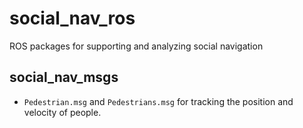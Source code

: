 # social_nav_ros
ROS packages for supporting and analyzing social navigation

## social_nav_msgs
 * `Pedestrian.msg` and `Pedestrians.msg` for tracking the position and velocity of people.
